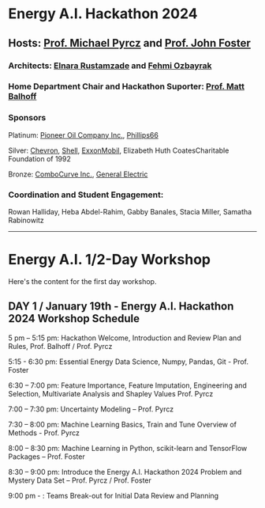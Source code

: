 # Energy A.I. Hackathon 2024

## Hosts: [Prof. Michael Pyrcz](https://twitter.com/GeostatsGuy) and [Prof. John Foster](https://twitter.com/johntfoster)

### Architects: [Elnara Rustamzade](https://www.linkedin.com/in/elnara-rustamzade-779396162/) and [Fehmi Ozbayrak](https://www.linkedin.com/in/fozbayrak)

### Home Department Chair and Hackathon Suporter: [Prof. Matt Balhoff](https://www.linkedin.com/in/matthew-balhoff-4297b247)

### Sponsors 

Platinum:
[Pioneer Oil Company Inc.](https://pioneeroil.net/), [Phillips66](https://www.phillips66.com/)

Silver:
[Chevron](https://www.chevron.com), [Shell](https://www.shell.us/), [ExxonMobil](https://corporate.exxonmobil.com/), Elizabeth Huth CoatesCharitable Foundation of 1992

Bronze:
[ComboCurve Inc.](https://www.combocurve.com/), [General Electric](https://www.ge.com/)

### Coordination and Student Engagement: 

Rowan Halliday, Heba Abdel-Rahim, Gabby Banales, Stacia Miller, Samatha Rabinowitz
___

# Energy A.I. 1/2-Day Workshop

Here's the content for the first day workshop.

## **DAY 1 / January 19th - Energy A.I. Hackathon 2024 Workshop Schedule**

5 pm – 5:15 pm: Hackathon Welcome, Introduction and Review Plan and Rules, Prof. Balhoff / Prof. Pyrcz

5:15 - 6:30 pm: Essential Energy Data Science, Numpy, Pandas, Git - Prof. Foster

6:30 – 7:00 pm: Feature Importance, Feature Imputation, Engineering and Selection, Multivariate Analysis and Shapley Values
Prof. Pyrcz

7:00 – 7:30 pm: Uncertainty Modeling – Prof. Pyrcz

7:30 – 8:00 pm: Machine Learning Basics, Train and Tune Overview of Methods - Prof. Pyrcz

8:00 – 8:30 pm: Machine Learning in Python, scikit-learn and TensorFlow Packages – Prof. Foster

8:30 – 9:00 pm: Introduce the Energy A.I. Hackathon 2024 Problem and Mystery Data Set – Prof. Pyrcz / Prof. Foster

9:00 pm - : Teams Break-out for Initial Data Review and Planning
